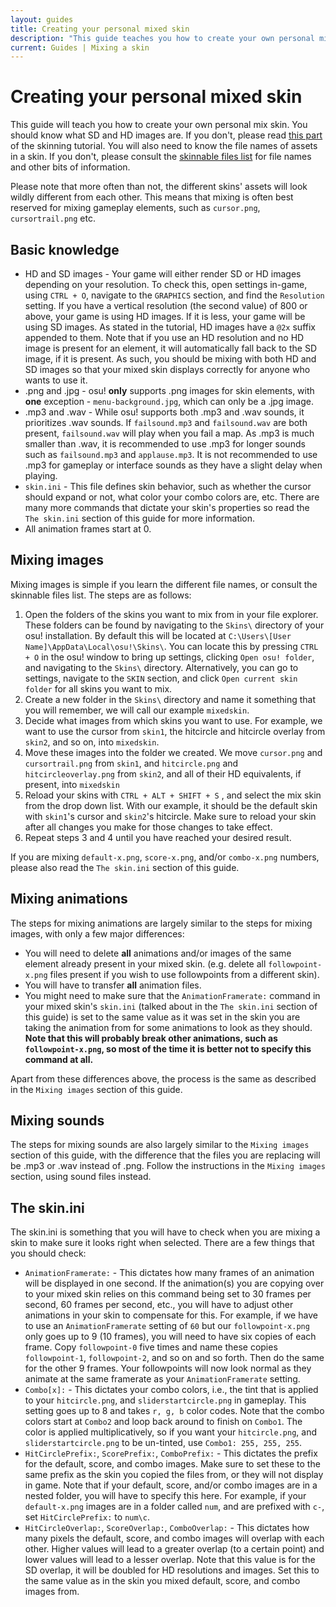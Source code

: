```yaml
---
layout: guides
title: Creating your personal mixed skin
description: "This guide teaches you how to create your own personal mixed skin."
current: Guides | Mixing a skin
---
```


# Creating your personal mixed skin

This guide will teach you how to create your own personal mix skin. You should know what SD and HD images are. If you don't, please read [this part](https://skinship.xyz/tutorial/introduction#hdsd-elements-aspect-ratios-and-resolution) of the skinning tutorial. You will also need to know the file names of assets in a skin. If you don't, please consult the [skinnable files list](https://docs.google.com/spreadsheets/d/1bhnV-CQRMy3Z0npQd9XSoTdkYxz0ew5e648S00qkJZ8/edit#gid=2074725196) for file names and other bits of information.

Please note that more often than not, the different skins' assets will look wildly different from each other. This means that mixing is often best reserved for mixing gameplay elements, such as `cursor.png`, `cursortrail.png` etc.

## Basic knowledge

* HD and SD images - Your game will either render SD or HD images depending on your resolution. To check this, open settings in-game, using `CTRL + O`, navigate to the `GRAPHICS` section, and find the `Resolution` setting. If you have a vertical resolution (the second value) of 800 or above, your game is using HD images. If it is less, your game will be using SD images. As stated in the tutorial, HD images have a `@2x` suffix appended to them. Note that if you use an HD resolution and no HD image is present for an element, it will automatically fall back to the SD image, if it is present. As such, you should be mixing with both HD and SD images so that your mixed skin displays correctly for anyone who wants to use it.
* .png and .jpg - osu! **only** supports .png images for skin elements, with **one** exception - `menu-background.jpg`, which can only be a .jpg image.
* .mp3 and .wav - While osu! supports both .mp3 and .wav sounds, it prioritizes .wav sounds. If `failsound.mp3` and `failsound.wav` are both present, `failsound.wav` will play when you fail a map. As .mp3 is much smaller than .wav, it is recommended to use .mp3 for longer sounds such as `failsound.mp3` and `applause.mp3`. It is not recommended to use .mp3 for gameplay or interface sounds as they have a slight delay when playing.
* `skin.ini` - This file defines skin behavior, such as whether the cursor should expand or not, what color your combo colors are, etc. There are many more commands that dictate your skin's properties so read the `The skin.ini` section of this guide for more information.
* All animation frames start at 0.
  
## Mixing images

Mixing images is simple if you learn the different file names, or consult the skinnable files list. The steps are as follows:

1. Open the folders of the skins you want to mix from in your file explorer. These folders can be found by navigating to the `Skins\` directory of your osu! installation. By default this will be located at `C:\Users\[User Name]\AppData\Local\osu!\Skins\`. You can locate this by pressing `CTRL + O` in the osu! window to bring up settings, clicking `Open osu! folder`, and navigating to the `Skins\` directory. Alternatively, you can go to settings, navigate to the `SKIN` section, and click `Open current skin folder` for all skins you want to mix.
2. Create a new folder in the `Skins\` directory and name it something that you will remember, we will call our example `mixedskin`.
3. Decide what images from which skins you want to use. For example, we want to use the cursor from `skin1`, the hitcircle and hitcircle overlay from `skin2`, and so on, into `mixedskin`.
4. Move these images into the folder we created. We move `cursor.png` and `cursortrail.png` from `skin1`, and `hitcircle.png` and `hitcircleoverlay.png` from `skin2`, and all of their HD equivalents, if present, into `mixedskin`
5. Reload your skins with `CTRL + ALT + SHIFT + S` , and select the mix skin from the drop down list. With our example, it should be the default skin with `skin1`'s cursor and `skin2`'s hitcircle. Make sure to reload your skin after all changes you make for those changes to take effect.
6. Repeat steps 3 and 4 until you have reached your desired result.

If you are mixing `default-x.png`, `score-x.png`, and/or `combo-x.png` numbers, please also read the `The skin.ini` section of this guide.

## Mixing animations

 The steps for mixing animations are largely similar to the steps for mixing images, with only a few major differences:

* You will need to delete **all** animations and/or images of the same element already present in your mixed skin. (e.g. delete all `followpoint-x.png` files present if you wish to use followpoints from a different skin).
* You will have to transfer **all** animation files.
* You might need to make sure that the `AnimationFramerate:` command in your mixed skin's `skin.ini` (talked about in the `The skin.ini` section of this guide) is set to the same value as it was set in the skin you are taking the animation from for some animations to look as they should. **Note that this will probably break other animations, such as `followpoint-x.png`, so most of the time it is better not to specify this command at all.**
  
Apart from these differences above, the process is the same as described in the `Mixing images` section of this guide.

## Mixing sounds

The steps for mixing sounds are also largely similar to the `Mixing images` section of this guide, with the difference that the files you are replacing will be .mp3 or .wav instead of .png. Follow the instructions in the `Mixing images` section, using sound files instead.

## The skin.ini

The skin.ini is something that you will have to check when you are mixing a skin to make sure it looks right when selected. There are a few things that you should check:

* `AnimationFramerate:` - This dictates how many frames of an animation will be displayed in one second. If the animation(s) you are copying over to your mixed skin relies on this command being set to 30 frames per second, 60 frames per second, etc., you will have to adjust other animations in your skin to compensate for this. For example, if we have to use an `AnimationFramerate` setting of `60` but our `followpoint-x.png` only goes up to 9 (10 frames), you will need to have six copies of each frame. Copy `followpoint-0` five times and name these copies `followpoint-1`, `followpoint-2`, and so on and so forth. Then do the same for the other 9 frames. Your followpoints will now look normal as they animate at the same framerate as your `AnimationFramerate` setting.
* `Combo[x]:` - This dictates your combo colors, i.e., the tint that is applied to your `hitcircle.png`, and `sliderstartcircle.png` in gameplay. This setting goes up to 8 and takes `r, g, b` color codes. Note that the combo colors start at `Combo2` and loop back around to finish on `Combo1`. The color is applied multiplicatively, so if you want your `hitcircle.png`, and `sliderstartcircle.png` to be un-tinted, use `Combo1: 255, 255, 255`.
* `HitCirclePrefix:`, `ScorePrefix:`, `ComboPrefix:` - This dictates the prefix for the default, score, and combo images. Make sure to set these to the same prefix as the skin you copied the files from, or they will not display in game. Note that if your default, score, and/or combo images are in a nested folder, you will have to specify this here. For example, if your `default-x.png` images are in a folder called `num`, and are prefixed with `c-`, set `HitCirclePrefix:` to `num\c`.
* `HitCircleOverlap:`, `ScoreOverlap:`, `ComboOverlap:` - This dictates how many pixels the default, score, and combo images will overlap with each other. Higher values will lead to a greater overlap (to a certain point) and lower values will lead to a lesser overlap. Note that this value is for the SD overlap, it will be doubled for HD resolutions and images. Set this to the same value as in the skin you mixed default, score, and combo images from.

